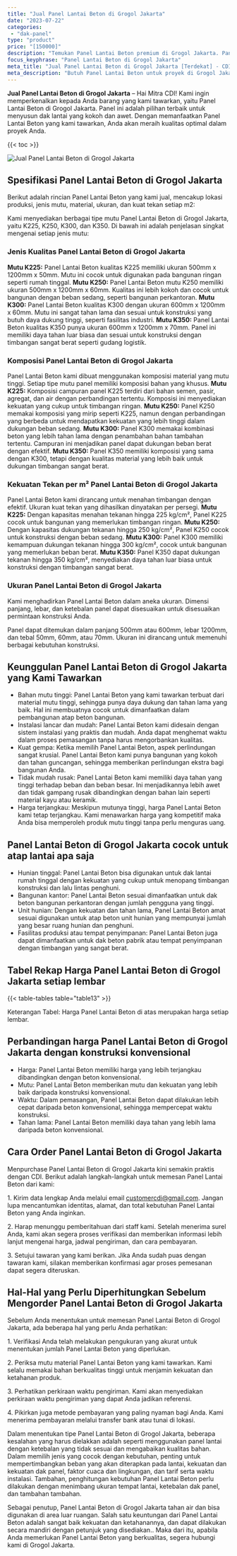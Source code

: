```yaml
---
title: "Jual Panel Lantai Beton di Grogol Jakarta"
date: "2023-07-22"
categories:
 - "dak-panel"
type: "product"
price: "[150000]"
description: "Temukan Panel Lantai Beton premium di Grogol Jakarta. Panel Lantai Beton dirancang untuk kebutuhan konstruksi modern dengan performa prima. Konsultasi gratis."
focus_keyphrase: "Panel Lantai Beton di Grogol Jakarta"
meta_title: "Jual Panel Lantai Beton di Grogol Jakarta [Terdekat] - CDI"
meta_description: "Butuh Panel Lantai Beton untuk proyek di Grogol Jakarta?. Kami menyediakan Panel Lantai Beton premium untuk proyek konstruksi. Penawaran spesial hanya di sini."
---
```


**Jual Panel Lantai Beton di Grogol Jakarta** – Hai Mitra CDI! Kami ingin memperkenalkan kepada Anda barang yang kami tawarkan, yaitu Panel Lantai Beton di Grogol Jakarta. Panel ini adalah pilihan terbaik untuk menyusun dak lantai yang kokoh dan awet. Dengan memanfaatkan Panel Lantai Beton yang kami tawarkan, Anda akan meraih kualitas optimal dalam proyek Anda.

{{< toc >}}

![Jual Panel Lantai Beton di Grogol Jakarta](/images/dak-panel/dak-panel-25.jpg)

## Spesifikasi Panel Lantai Beton di Grogol Jakarta

Berikut adalah rincian Panel Lantai Beton yang kami jual, mencakup lokasi produksi, jenis mutu, material, ukuran, dan kuat tekan setiap m2:

Kami menyediakan berbagai tipe mutu Panel Lantai Beton di Grogol Jakarta, yaitu K225, K250, K300, dan K350. Di bawah ini adalah penjelasan singkat mengenai setiap jenis mutu:

### Jenis Kualitas Panel Lantai Beton di Grogol Jakarta

**Mutu K225:** Panel Lantai Beton kualitas K225 memiliki ukuran 500mm x 1200mm x 50mm. Mutu ini cocok untuk digunakan pada bangunan ringan seperti rumah tinggal.
**Mutu K250:** Panel Lantai Beton mutu K250 memiliki ukuran 500mm x 1200mm x 60mm. Kualitas ini lebih kokoh dan cocok untuk bangunan dengan beban sedang, seperti bangunan perkantoran.
**Mutu K300:** Panel Lantai Beton kualitas K300 dengan ukuran 600mm x 1200mm x 60mm. Mutu ini sangat tahan lama dan sesuai untuk konstruksi yang butuh daya dukung tinggi, seperti fasilitas industri.
**Mutu K350:** Panel Lantai Beton kualitas K350 punya ukuran 600mm x 1200mm x 70mm. Panel ini memiliki daya tahan luar biasa dan sesuai untuk konstruksi dengan timbangan sangat berat seperti gudang logistik.

### Komposisi Panel Lantai Beton di Grogol Jakarta

Panel Lantai Beton kami dibuat menggunakan komposisi material yang mutu tinggi. Setiap tipe mutu panel memiliki komposisi bahan yang khusus.
**Mutu K225:** Komposisi campuran panel K225 terdiri dari bahan semen, pasir, agregat, dan air dengan perbandingan tertentu. Komposisi ini menyediakan kekuatan yang cukup untuk timbangan ringan.
**Mutu K250:** Panel K250 memakai komposisi yang mirip seperti K225, namun dengan perbandingan yang berbeda untuk mendapatkan kekuatan yang lebih tinggi dalam dukungan beban sedang.
**Mutu K300:** Panel K300 memakai kombinasi beton yang lebih tahan lama dengan penambahan bahan tambahan tertentu. Campuran ini menjadikan panel dapat dukungan beban berat dengan efektif.
**Mutu K350:** Panel K350 memiliki komposisi yang sama dengan K300, tetapi dengan kualitas material yang lebih baik untuk dukungan timbangan sangat berat.

### Kekuatan Tekan per m² Panel Lantai Beton di Grogol Jakarta

Panel Lantai Beton kami dirancang untuk menahan timbangan dengan efektif. Ukuran kuat tekan yang dihasilkan dinyatakan per persegi.
**Mutu K225:** Dengan kapasitas menahan tekanan hingga 225 kg/cm², Panel K225 cocok untuk bangunan yang memerlukan timbangan ringan.
**Mutu K250:** Dengan kapasitas dukungan tekanan hingga 250 kg/cm², Panel K250 cocok untuk konstruksi dengan beban sedang.
**Mutu K300:** Panel K300 memiliki kemampuan dukungan tekanan hingga 300 kg/cm², cocok untuk bangunan yang memerlukan beban berat.
**Mutu K350:** Panel K350 dapat dukungan tekanan hingga 350 kg/cm², menyediakan daya tahan luar biasa untuk konstruksi dengan timbangan sangat berat.

### Ukuran Panel Lantai Beton di Grogol Jakarta

Kami menghadirkan Panel Lantai Beton dalam aneka ukuran. Dimensi panjang, lebar, dan ketebalan panel dapat disesuaikan untuk disesuaikan permintaan konstruksi Anda.

Panel dapat ditemukan dalam panjang 500mm atau 600mm, lebar 1200mm, dan tebal 50mm, 60mm, atau 70mm. Ukuran ini dirancang untuk memenuhi berbagai kebutuhan konstruksi.

## Keunggulan Panel Lantai Beton di Grogol Jakarta yang Kami Tawarkan

*   Bahan mutu tinggi: Panel Lantai Beton yang kami tawarkan terbuat dari material mutu tinggi, sehingga punya daya dukung dan tahan lama yang baik. Hal ini membuatnya cocok untuk dimanfaatkan dalam pembangunan atap beton bangunan.
*   Instalasi lancar dan mudah: Panel Lantai Beton kami didesain dengan sistem instalasi yang praktis dan mudah. Anda dapat menghemat waktu dalam proses pemasangan tanpa harus mengorbankan kualitas.
*   Kuat gempa: Ketika memilih Panel Lantai Beton, aspek perlindungan sangat krusial. Panel Lantai Beton kami punya bangunan yang kokoh dan tahan guncangan, sehingga memberikan perlindungan ekstra bagi bangunan Anda.
*   Tidak mudah rusak: Panel Lantai Beton kami memiliki daya tahan yang tinggi terhadap beban dan beban besar. Ini menjadikannya lebih awet dan tidak gampang rusak dibandingkan dengan bahan lain seperti material kayu atau keramik.
*   Harga terjangkau: Meskipun mutunya tinggi, harga Panel Lantai Beton kami tetap terjangkau. Kami menawarkan harga yang kompetitif maka Anda bisa memperoleh produk mutu tinggi tanpa perlu menguras uang.

## Panel Lantai Beton di Grogol Jakarta cocok untuk atap lantai apa saja

*   Hunian tinggal: Panel Lantai Beton bisa digunakan untuk dak lantai rumah tinggal dengan kekuatan yang cukup untuk menopang timbangan konstruksi dan lalu lintas penghuni.
*   Bangunan kantor: Panel Lantai Beton sesuai dimanfaatkan untuk dak beton bangunan perkantoran dengan jumlah pengguna yang tinggi.
*   Unit hunian: Dengan kekuatan dan tahan lama, Panel Lantai Beton amat sesuai digunakan untuk atap beton unit hunian yang mempunyai jumlah yang besar ruang hunian dan penghuni.
*   Fasilitas produksi atau tempat penyimpanan: Panel Lantai Beton juga dapat dimanfaatkan untuk dak beton pabrik atau tempat penyimpanan dengan timbangan yang sangat berat.

## Tabel Rekap Harga Panel Lantai Beton di Grogol Jakarta setiap lembar

{{< table-tables table="table13" >}}

Keterangan Tabel: Harga Panel Lantai Beton di atas merupakan harga setiap lembar.

## Perbandingan harga Panel Lantai Beton di Grogol Jakarta dengan konstruksi konvensional

*   Harga: Panel Lantai Beton memiliki harga yang lebih terjangkau dibandingkan dengan beton konvensional.
*   Mutu: Panel Lantai Beton memberikan mutu dan kekuatan yang lebih baik daripada konstruksi konvensional.
*   Waktu: Dalam pemasangan, Panel Lantai Beton dapat dilakukan lebih cepat daripada beton konvensional, sehingga mempercepat waktu konstruksi.
*   Tahan lama: Panel Lantai Beton memiliki daya tahan yang lebih lama daripada beton konvensional.

## Cara Order Panel Lantai Beton di Grogol Jakarta

Menpurchase Panel Lantai Beton di Grogol Jakarta kini semakin praktis dengan CDI. Berikut adalah langkah-langkah untuk memesan Panel Lantai Beton dari kami:

1\.  Kirim data lengkap Anda melalui email customercdi@gmail.com. Jangan lupa mencantumkan identitas, alamat, dan total kebutuhan Panel Lantai Beton yang Anda inginkan.

2\.  Harap menunggu pemberitahuan dari staff kami. Setelah menerima surel Anda, kami akan segera proses verifikasi dan memberikan informasi lebih lanjut mengenai harga, jadwal pengiriman, dan cara pembayaran.

3\.  Setujui tawaran yang kami berikan. Jika Anda sudah puas dengan tawaran kami, silakan memberikan konfirmasi agar proses pemesanan dapat segera diteruskan.

## Hal-Hal yang Perlu Diperhitungkan Sebelum Mengorder Panel Lantai Beton di Grogol Jakarta

Sebelum Anda menentukan untuk memesan Panel Lantai Beton di Grogol Jakarta, ada beberapa hal yang perlu Anda perhatikan:

1\.  Verifikasi Anda telah melakukan pengukuran yang akurat untuk menentukan jumlah Panel Lantai Beton yang diperlukan.

2\.  Periksa mutu material Panel Lantai Beton yang kami tawarkan. Kami selalu memakai bahan berkualitas tinggi untuk menjamin kekuatan dan ketahanan produk.

3\.  Perhatikan perkiraan waktu pengiriman. Kami akan menyediakan perkiraan waktu pengiriman yang dapat Anda jadikan referensi.

4\.  Pikirkan juga metode pembayaran yang paling nyaman bagi Anda. Kami menerima pembayaran melalui transfer bank atau tunai di lokasi.

Dalam menentukan tipe Panel Lantai Beton di Grogol Jakarta, beberapa kesalahan yang harus dielakkan adalah seperti menggunakan panel lantai dengan ketebalan yang tidak sesuai dan mengabaikan kualitas bahan. Dalam memilih jenis yang cocok dengan kebutuhan, penting untuk mempertimbangkan beban yang akan diterapkan pada lantai, kekuatan dan kekuatan dak panel, faktor cuaca dan lingkungan, dan tarif serta waktu instalasi. Tambahan, penghitungan kebutuhan Panel Lantai Beton perlu dilakukan dengan menimbang ukuran tempat lantai, ketebalan dak panel, dan tambahan tambahan.

Sebagai penutup, Panel Lantai Beton di Grogol Jakarta tahan air dan bisa digunakan di area luar ruangan. Salah satu keuntungan dari Panel Lantai Beton adalah sangat baik kekuatan dan ketahanannya, dan dapat dilakukan secara mandiri dengan petunjuk yang disediakan.. Maka dari itu, apabila Anda memerlukan Panel Lantai Beton yang berkualitas, segera hubungi kami di Grogol Jakarta.